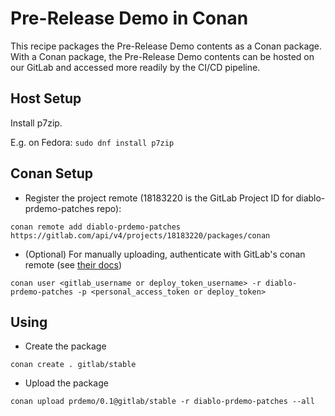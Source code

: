 # Pre-Release Demo in Conan

This recipe packages the Pre-Release Demo contents as a Conan package.
With a Conan package, the Pre-Release Demo contents can be hosted on our GitLab and accessed more readily by the CI/CD pipeline.

## Host Setup

Install p7zip.

E.g. on Fedora: `sudo dnf install p7zip`

## Conan Setup

* Register the project remote (18183220 is the GitLab Project ID for diablo-prdemo-patches repo):

```
conan remote add diablo-prdemo-patches https://gitlab.com/api/v4/projects/18183220/packages/conan
```

* (Optional) For manually uploading, authenticate with GitLab's conan remote (see
[their docs](https://docs.gitlab.com/ee/user/packages/conan_repository/index.html#authenticate-to-the-package-registry))

```
conan user <gitlab_username or deploy_token_username> -r diablo-prdemo-patches -p <personal_access_token or deploy_token>
```

## Using

* Create the package

```
conan create . gitlab/stable
```

* Upload the package

```
conan upload prdemo/0.1@gitlab/stable -r diablo-prdemo-patches --all
```